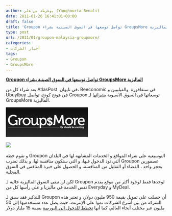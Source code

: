 ```yaml
---
author: يوغرطة بن علي (Youghourta Benali)
date: 2011-01-26 16:41:01+00:00
draft: false
title: 'Groupon تواصل توسعها في السوق الصينية بشراء GroupsMore الماليزية '
type: post
url: /2011/01/groupon-malaysia-groupmore/
categories:
- أخبار الشركات
tags:
- Groupon
- GroupsMore
---
```


**[Groupon تواصل توسعها في السوق الصينية بشراء GroupsMore الماليزية](https://www.it-scoop.com/2011/01/groupon-malaysia-groupmore/)**


بعد شراء كل من AtlasPost  في تايوان، Beeconomic في سنغافورة  والفيليبين و UbuyIbuy في هونج كونج، تواصل Groupon توسعاتها في السوق الآسيوية [بشرائها](http://www.penn-olson.com/2011/01/26/groupon-malaysia-groupmore/) لـ GroupsMore الماليزية.


[![](GroupsMore.png)
](https://www.it-scoop.com/2011/01/groupon-malaysia-groupmore/)




[![](logo_groupon_233x97.png)
](https://www.it-scoop.com/2011/01/groupon-malaysia-groupmore/)


و تقوم خطة Groupon التوسيعية على شراء المواقع و الخدمات المشابهة لها في البلدان التي تود الدخول فيها، و التي ستكون منافسة لها، و بذلك تضرب Groupon عصفورين بحجر واحد ، القضاء أو التقليل من المنافسة، و الحصول على خبرة المنافس في السوق المحلية.

لكن لن تبقى السوق الماليزية خالية لـ Groupon لوحدها فقط لوجود أكثر من موقع يقدم نفس الخدمة في ماليزيا و على رأسها كل من Everyday و MyDeal.

للتذكير فقد سبق لـ Groupon أن حصلت على تمويل بقيمة 950 مليون دولار، و تعتبر هذه الشركة من بين أسرع الشركات نموا على الإنترنت، حيث يصل عدد مستخدميها إلى 50 مليون عبر مختلف أنحاء العالم، كما أنها [تخطط للدخول إلى البورصة](https://www.it-scoop.com/2011/01/groupon-ipo-15-billion-dollars/) بقيمة 15 مليار دولار
